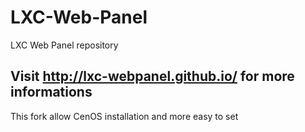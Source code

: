 LXC-Web-Panel
=============

LXC Web Panel repository

## Visit http://lxc-webpanel.github.io/ for more informations

This fork allow CenOS installation and more easy to set
